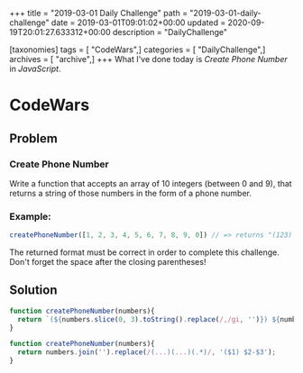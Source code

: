 +++
title = "2019-03-01 Daily Challenge"
path = "2019-03-01-daily-challenge"
date = 2019-03-01T09:01:02+00:00
updated = 2020-09-19T20:01:27.633312+00:00
description = "DailyChallenge"

[taxonomies]
tags = [ "CodeWars",]
categories = [ "DailyChallenge",]
archives = [ "archive",]
+++
What I've done today is *Create Phone Number* in *JavaScript*.
<!-- more -->

# CodeWars

## Problem

### Create Phone Number

Write a function that accepts an array of 10 integers (between 0 and 9), that returns a string of those numbers in the form of a phone number.

### Example:

```javascript
createPhoneNumber([1, 2, 3, 4, 5, 6, 7, 8, 9, 0]) // => returns "(123) 456-7890"
```

The returned format must be correct in order to complete this challenge. 
Don't forget the space after the closing parentheses!

## Solution

```js
function createPhoneNumber(numbers){
  return `(${numbers.slice(0, 3).toString().replace(/,/gi, '')}) ${numbers.slice(3, 6).toString().replace(/,/gi, '')}-${numbers.slice(6, 10).toString().replace(/,/gi, '')}`;
}

function createPhoneNumber(numbers){
  return numbers.join('').replace(/(...)(...)(.*)/, '($1) $2-$3');
}
```
